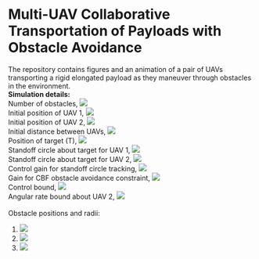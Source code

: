 # Multi-UAV Collaborative Transportation of Payloads with Obstacle Avoidance
The repository contains figures and an animation of a pair of UAVs transporting a rigid elongated payload as they maneuver through obstacles in the environment.<br>
**Simulation details:**<br>
Number of obstacles, <img src="https://render.githubusercontent.com/render/math?math=M = 3"><br>
Initial position of UAV 1, <img src="https://render.githubusercontent.com/render/math?math=\mathbf{p}_1 = [2,0]^T\ \text{m}"><br>
Initial position of UAV 2, <img src="https://render.githubusercontent.com/render/math?math=\mathbf{p}_2 = [4,0]^T\ \text{m}"><br>
Initial distance between UAVs, <img src="https://render.githubusercontent.com/render/math?math=d = 2\ \text{m}"><br>
Position of target (T), <img src="https://render.githubusercontent.com/render/math?math=\mathbf{p}_T = [6,7]^T\ \text{m}"><br>
Standoff circle about target for UAV 1, <img src="https://render.githubusercontent.com/render/math?math=R_1 = 1\ \text{m}"><br>
Standoff circle about target for UAV 2, <img src="https://render.githubusercontent.com/render/math?math=R_2 = 3\ \text{m}"><br>
Control gain for standoff circle tracking, <img src="https://render.githubusercontent.com/render/math?math=K_T = 0.8"><br>
Gain for CBF obstacle avoidance constraint, <img src="https://render.githubusercontent.com/render/math?math=\gamma = 5"><br>
Control bound, <img src="https://render.githubusercontent.com/render/math?math=u_{\text{max}} = 0.5\ \text{m/s}"><br>
Angular rate bound about UAV 2, <img src="https://render.githubusercontent.com/render/math?math=\omega_{\text{max}} = 0.2\ \text{rad/s}"><br>
<br>
Obstacle positions and radii:<br>
1) <img src="https://render.githubusercontent.com/render/math?math=\mathcal{O}_{1}: \mathbf{p}_{o_1} = [5,2]^T\ \text{m}, R_{o_1} = 0.9\ \text{m}"><br>
2) <img src="https://render.githubusercontent.com/render/math?math=\mathcal{O}_{2}: \mathbf{p}_{o_2} = [3,2]^T\ \text{m}, R_{o_2} = 0.5\ \text{m}"><br>
3) <img src="https://render.githubusercontent.com/render/math?math=\mathcal{O}_{1}: \mathbf{p}_{o_3} = [3.5,3.5]^T\ \text{m}, R_{o_3} = 0.7\ \text{m}"><br>
